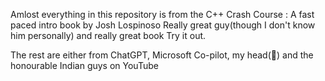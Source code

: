 Amlost everything in this repository is from the C++ Crash Course : A fast paced intro book by Josh Lospinoso
Really great guy(though I don't know him personally) and really great book
Try it out.

The rest are either from ChatGPT, Microsoft Co-pilot, my head(🤣) and the honourable Indian guys on YouTube 
